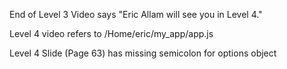 End of Level 3 Video says "Eric Allam will see you in Level 4."

Level 4 video refers to /Home/eric/my_app/app.js

Level 4 Slide (Page 63) has missing semicolon for options object
